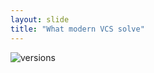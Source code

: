 ```yaml
---
layout: slide
title: "What modern VCS solve"
---
```

![versions](http://swcarpentry.github.io/git-novice/fig/conflict.svg)
